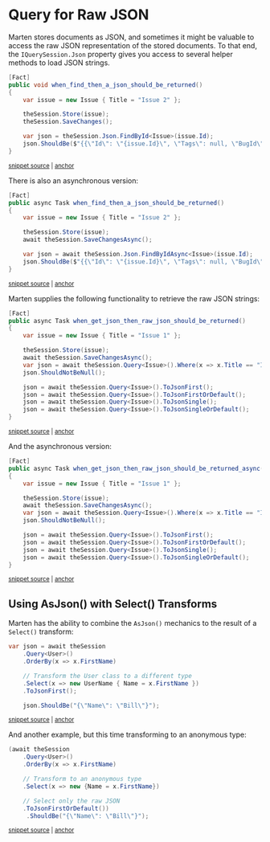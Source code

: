 # Query for Raw JSON

Marten stores documents as JSON, and sometimes it might be valuable to access the raw JSON representation of the stored documents. To that end, the `IQuerySession.Json` property gives you access to several helper methods to load JSON strings.

<!-- snippet: sample_find-json-by-id -->
<a id='snippet-sample_find-json-by-id'></a>
```cs
[Fact]
public void when_find_then_a_json_should_be_returned()
{
    var issue = new Issue { Title = "Issue 2" };

    theSession.Store(issue);
    theSession.SaveChanges();

    var json = theSession.Json.FindById<Issue>(issue.Id);
    json.ShouldBe($"{{\"Id\": \"{issue.Id}\", \"Tags\": null, \"BugId\": null, \"Title\": \"Issue 2\", \"Number\": 0, \"Status\": null, \"AssigneeId\": null, \"ReporterId\": null}}");
}
```
<sup><a href='https://github.com/JasperFx/marten/blob/master/src/Marten.Testing/CoreFunctionality/document_session_find_json_Tests.cs#L12-L25' title='Snippet source file'>snippet source</a> | <a href='#snippet-sample_find-json-by-id' title='Start of snippet'>anchor</a></sup>
<!-- endSnippet -->

There is also an asynchronous version:

<!-- snippet: sample_find-json-by-id-async -->
<a id='snippet-sample_find-json-by-id-async'></a>
```cs
[Fact]
public async Task when_find_then_a_json_should_be_returned()
{
    var issue = new Issue { Title = "Issue 2" };

    theSession.Store(issue);
    await theSession.SaveChangesAsync();

    var json = await theSession.Json.FindByIdAsync<Issue>(issue.Id);
    json.ShouldBe($"{{\"Id\": \"{issue.Id}\", \"Tags\": null, \"BugId\": null, \"Title\": \"Issue 2\", \"Number\": 0, \"Status\": null, \"AssigneeId\": null, \"ReporterId\": null}}");
}
```
<sup><a href='https://github.com/JasperFx/marten/blob/master/src/Marten.Testing/CoreFunctionality/document_session_find_json_async_Tests.cs#L13-L26' title='Snippet source file'>snippet source</a> | <a href='#snippet-sample_find-json-by-id-async' title='Start of snippet'>anchor</a></sup>
<!-- endSnippet -->

Marten supplies the following functionality to retrieve the raw JSON strings:

<!-- snippet: sample_get-raw-json -->
<a id='snippet-sample_get-raw-json'></a>
```cs
[Fact]
public async Task when_get_json_then_raw_json_should_be_returned()
{
    var issue = new Issue { Title = "Issue 1" };

    theSession.Store(issue);
    await theSession.SaveChangesAsync();
    var json = await theSession.Query<Issue>().Where(x => x.Title == "Issue 1").ToJsonArray();
    json.ShouldNotBeNull();

    json = await theSession.Query<Issue>().ToJsonFirst();
    json = await theSession.Query<Issue>().ToJsonFirstOrDefault();
    json = await theSession.Query<Issue>().ToJsonSingle();
    json = await theSession.Query<Issue>().ToJsonSingleOrDefault();
}
```
<sup><a href='https://github.com/JasperFx/marten/blob/master/src/Marten.Testing/CoreFunctionality/get_raw_json_Tests.cs#L14-L30' title='Snippet source file'>snippet source</a> | <a href='#snippet-sample_get-raw-json' title='Start of snippet'>anchor</a></sup>
<!-- endSnippet -->

And the asynchronous version:

<!-- snippet: sample_get-raw-json-async -->
<a id='snippet-sample_get-raw-json-async'></a>
```cs
[Fact]
public async Task when_get_json_then_raw_json_should_be_returned_async()
{
    var issue = new Issue { Title = "Issue 1" };

    theSession.Store(issue);
    await theSession.SaveChangesAsync();
    var json = await theSession.Query<Issue>().Where(x => x.Title == "Issue 1").ToJsonArray();
    json.ShouldNotBeNull();

    json = await theSession.Query<Issue>().ToJsonFirst();
    json = await theSession.Query<Issue>().ToJsonFirstOrDefault();
    json = await theSession.Query<Issue>().ToJsonSingle();
    json = await theSession.Query<Issue>().ToJsonSingleOrDefault();
}
```
<sup><a href='https://github.com/JasperFx/marten/blob/master/src/Marten.Testing/CoreFunctionality/get_raw_json_Tests.cs#L32-L48' title='Snippet source file'>snippet source</a> | <a href='#snippet-sample_get-raw-json-async' title='Start of snippet'>anchor</a></sup>
<!-- endSnippet -->

## Using AsJson() with Select() Transforms

Marten has the ability to combine the `AsJson()` mechanics to the result of a `Select()` transform:

<!-- snippet: sample_AsJson-plus-Select-1 -->
<a id='snippet-sample_asjson-plus-select-1'></a>
```cs
var json = await theSession
    .Query<User>()
    .OrderBy(x => x.FirstName)

    // Transform the User class to a different type
    .Select(x => new UserName { Name = x.FirstName })
    .ToJsonFirst();

    json.ShouldBe("{\"Name\": \"Bill\"}");
```
<sup><a href='https://github.com/JasperFx/marten/blob/master/src/Marten.Testing/Acceptance/streaming_json_results.cs#L975-L985' title='Snippet source file'>snippet source</a> | <a href='#snippet-sample_asjson-plus-select-1' title='Start of snippet'>anchor</a></sup>
<!-- endSnippet -->

And another example, but this time transforming to an anonymous type:

<!-- snippet: sample_AsJson-plus-Select-2 -->
<a id='snippet-sample_asjson-plus-select-2'></a>
```cs
(await theSession
    .Query<User>()
    .OrderBy(x => x.FirstName)

    // Transform to an anonymous type
    .Select(x => new {Name = x.FirstName})

    // Select only the raw JSON
    .ToJsonFirstOrDefault())
     .ShouldBe("{\"Name\": \"Bill\"}");
```
<sup><a href='https://github.com/JasperFx/marten/blob/master/src/Marten.Testing/Acceptance/streaming_json_results.cs#L948-L960' title='Snippet source file'>snippet source</a> | <a href='#snippet-sample_asjson-plus-select-2' title='Start of snippet'>anchor</a></sup>
<!-- endSnippet -->
